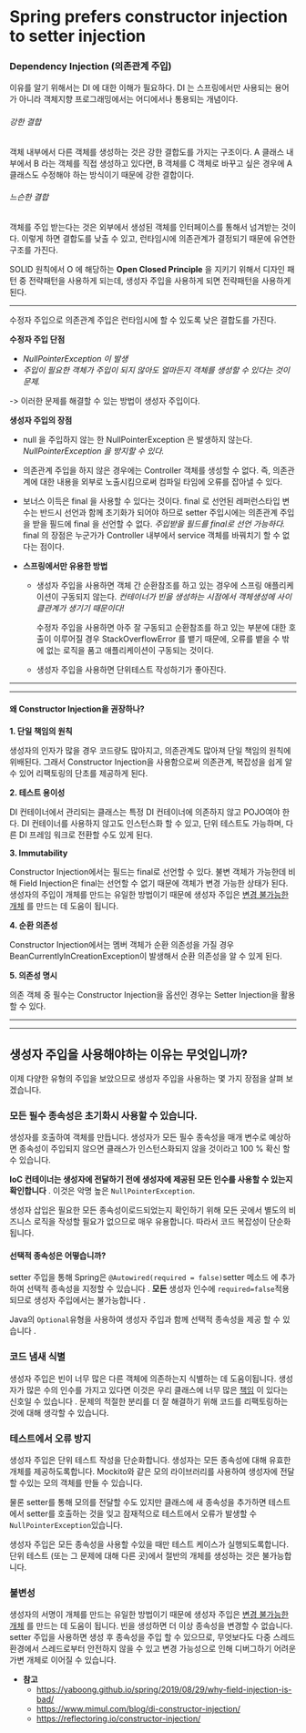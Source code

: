 # Spring prefers constructor injection to setter injection

### Dependency Injection (의존관계 주입)

이유를 알기 위해서는 DI 에 대한 이해가 필요하다. DI 는 스프링에서만 사용되는 용어가 아니라 객체지향 프로그래밍에서는 어디에서나 통용되는 개념이다.

###### 강한 결합

객체 내부에서 다른 객체를 생성하는 것은 강한 결합도를 가지는 구조이다. A 클래스 내부에서 B 라는 객체를 직접 생성하고 있다면, B 객체를 C 객체로 바꾸고 싶은 경우에 A 클래스도 수정해야 하는 방식이기 때문에 강한 결합이다.

###### 느슨한 결합

객체를 주입 받는다는 것은 외부에서 생성된 객체를 인터페이스를 통해서 넘겨받는 것이다. 이렇게 하면 결합도를 낮출 수 있고, 런타임시에 의존관계가 결정되기 때문에 유연한 구조를 가진다.

SOLID 원칙에서 O 에 해당하는 **Open Closed Principle** 을 지키기 위해서 디자인 패턴 중 전략패턴을 사용하게 되는데, 생성자 주입을 사용하게 되면 전략패턴을 사용하게 된다.



---

수정자 주입으로 의존관계 주입은 런타임시에 할 수 있도록 낮은 결합도를 가진다.

**수정자 주입 단점**

- *NullPointerException 이 발생*
- *주입이 필요한 객체가 주입이 되지 않아도 얼마든지 객체를 생성할 수 있다는 것이 문제.*

 -> 이러한 문제를 해결할 수 있는 방법이 생성자 주입이다.

**생성자 주입의 장점**

- null 을 주입하지 않는 한 NullPointerException 은 발생하지 않는다. *NullPointerException 을 방지할 수 있다.*
- 의존관계 주입을 하지 않은 경우에는 Controller 객체를 생성할 수 없다. 즉, 의존관계에 대한 내용을 외부로 노출시킴으로써 컴파일 타임에 오류를 잡아낼 수 있다. 
- 보너스 이득은 final 을 사용할 수 있다는 것이다. final 로 선언된 레퍼런스타입 변수는 반드시 선언과 함께 초기화가 되어야 하므로 setter 주입시에는 의존관계 주입을 받을 필드에 final 을 선언할 수 없다. 
  *주입받을 필드를 final로 선언 가능하다.*
  final 의 장점은 누군가가 Controller 내부에서 service 객체를 바꿔치기 할 수 없다는 점이다.

- **스프링에서만 유용한 방법**

  - 생성자 주입을 사용하면 객체 간 순환참조를 하고 있는 경우에 스프링 애플리케이션이 구동되지 않는다.
    *컨테이너가 빈을 생성하는 시점에서 객체생성에 사이클관계가 생기기 때문이다!*

    수정자 주입을 사용하면 아주 잘 구동되고 순환참조를 하고 있는 부분에 대한 호출이 이루어질 경우 StackOverflowError 를 뱉기 때문에, 오류를 뱉을 수 밖에 없는 로직을 품고 애플리케이션이 구동되는 것이다.

  - 생성자 주입을 사용하면 단위테스트 작성하기가 좋아진다.



---

---



#### 왜 Constructor Injection을 권장하나?

**1. 단일 책임의 원칙**

생성자의 인자가 많을 경우 코드량도 많아지고, 의존관계도 많아져 단일 책임의 원칙에 위배된다. 그래서 Constructor Injection을 사용함으로써 의존관계, 복잡성을 쉽게 알수 있어 리팩토링의 단초를 제공하게 된다.

**2. 테스트 용이성**

DI 컨테이너에서 관리되는 클래스는 특정 DI 컨테이너에 의존하지 않고 POJO여야 한다. DI 컨테이너를 사용하지 않고도 인스턴스화 할 수 있고, 단위 테스트도 가능하며, 다른 DI 프레임 워크로 전환할 수도 있게 된다.

**3. Immutability**

Constructor Injection에서는 필드는 final로 선언할 수 있다. 불변 객체가 가능한데 비해 Field Injection은 final는 선언할 수 없기 때문에 객체가 변경 가능한 상태가 된다. 생성자의 주입이 개체를 만드는 유일한 방법이기 때문에 생성자 주입은 [변경 불가능한 개체](https://reflectoring.io/java-immutables) 를 만드는 데 도움이 됩니다.

**4. 순환 의존성**

Constructor Injection에서는 멤버 객체가 순환 의존성을 가질 경우 BeanCurrentlyInCreationException이 발생해서 순환 의존성을 알 수 있게 된다.

**5. 의존성 명시**

의존 객체 중 필수는 Constructor Injection을 옵션인 경우는 Setter Injection을 활용할 수 있다.



---

---



## 생성자 주입을 사용해야하는 이유는 무엇입니까?

이제 다양한 유형의 주입을 보았으므로 생성자 주입을 사용하는 몇 가지 장점을 살펴 보겠습니다.

### 모든 필수 종속성은 초기화시 사용할 수 있습니다.

생성자를 호출하여 객체를 만듭니다. 생성자가 모든 필수 종속성을 매개 변수로 예상하면 종속성이 주입되지 않으면 클래스가 인스턴스화되지 않을 것이라고 100 % 확신 할 수 있습니다.

**IoC 컨테이너는 생성자에 전달하기 전에 생성자에 제공된 모든 인수를 사용할 수 있는지 확인합니다** . 이것은 악명 높은 `NullPointerException`.

생성자 삽입은 필요한 모든 종속성이로드되었는지 확인하기 위해 모든 곳에서 별도의 비즈니스 로직을 작성할 필요가 없으므로 매우 유용합니다. 따라서 코드 복잡성이 단순화됩니다.

#### 선택적 종속성은 어떻습니까?

setter 주입을 통해 Spring은 `@Autowired(required = false)`setter 메소드 에 추가 하여 선택적 종속성을 지정할 수 있습니다 . **모든** 생성자 인수에 `required=false`적용 되므로 생성자 주입에서는 불가능합니다 .

Java의 `Optional`유형을 사용하여 생성자 주입과 함께 선택적 종속성을 제공 할 수 있습니다 .

### 코드 냄새 식별

생성자 주입은 빈이 너무 많은 다른 객체에 의존하는지 식별하는 데 도움이됩니다. 생성자가 많은 수의 인수를 가지고 있다면 이것은 우리 클래스에 너무 많은 [책임](https://reflectoring.io/single-responsibility-principle) 이 있다는 신호일 수 있습니다 . 문제의 적절한 분리를 더 잘 해결하기 위해 코드를 리팩토링하는 것에 대해 생각할 수 있습니다.

### 테스트에서 오류 방지

생성자 주입은 단위 테스트 작성을 단순화합니다. 생성자는 모든 종속성에 대해 유효한 개체를 제공하도록합니다. Mockito와 같은 모의 라이브러리를 사용하여 생성자에 전달할 수있는 모의 객체를 만들 수 있습니다.

물론 setter를 통해 모의를 전달할 수도 있지만 클래스에 새 종속성을 추가하면 테스트에서 setter를 호출하는 것을 잊고 잠재적으로 테스트에서 오류가 발생할 수 `NullPointerException`있습니다.

생성자 주입은 모든 종속성을 사용할 수있을 때만 테스트 케이스가 실행되도록합니다. 단위 테스트 (또는 그 문제에 대해 다른 곳)에서 절반의 개체를 생성하는 것은 불가능합니다.

### 불변성

생성자의 서명이 개체를 만드는 유일한 방법이기 때문에 생성자 주입은 [변경 불가능한 개체](https://reflectoring.io/java-immutables) 를 만드는 데 도움이 됩니다. 빈을 생성하면 더 이상 종속성을 변경할 수 없습니다. setter 주입을 사용하면 생성 후 종속성을 주입 할 수 있으므로, 무엇보다도 다중 스레드 환경에서 스레드로부터 안전하지 않을 수 있고 변경 가능성으로 인해 디버그하기 어려운 가변 개체로 이어질 수 있습니다.



- **참고**
  - https://yaboong.github.io/spring/2019/08/29/why-field-injection-is-bad/
  - https://www.mimul.com/blog/di-constructor-injection/
  - https://reflectoring.io/constructor-injection/